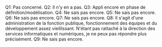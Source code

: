 Q1: Pas concerné.
Q2: Il n'y en a pas.
Q3: Appli encore en phase de définition/modélisation.
Q4: Ne sais pas encore.
Q5: Ne sais pas encore.
Q6: Ne sais pas encore.
Q7: Ne sais pas encore.
Q8: Il s'agit d'une administration de la fonction publique, fonctionnement des équipes et du développement assez vieillissant. N'étant pas rattaché à la direction des services informatiques et numériques, je ne peux pas répondre plus précisément.
Q9: Ne sais pas encore.